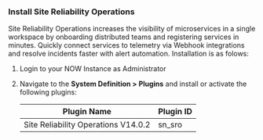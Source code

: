 ### Install Site Reliability Operations

Site Reliability Operations increases the visibility of microservices in a single workspace by onboarding distributed teams and registering services in minutes. ​Quickly connect services to telemetry via Webhook integrations and resolve incidents faster with alert automation. Installation is as folows:

1. Login to your NOW Instance as Administrator

1. Navigate to the **System Definition > Plugins** and install or activate the following plugins:

   | Plugin Name                                   | Plugin ID            |
   | --------------------------------------------- | -------------------- |
   | Site Reliability Operations V14.0.2           | sn_sro               |